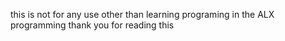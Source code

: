 this is not for any use other than learning programing in the ALX programming 
thank you for reading this
